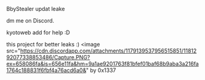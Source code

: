  BbyStealer updat leake

dm me on Discord.



kyotoweb add for help :D

this project for better leaks :)
<image src="https://cdn.discordapp.com/attachments/1179139537956515851/1181292077338853486/Capture.PNG?ex=658086fa&is=656e11fa&hm=9a1ae9201763f81bfef01baf68b9aba3a216fa1764c188831f6fbf4a76acd6a0&"
by 0x1337
